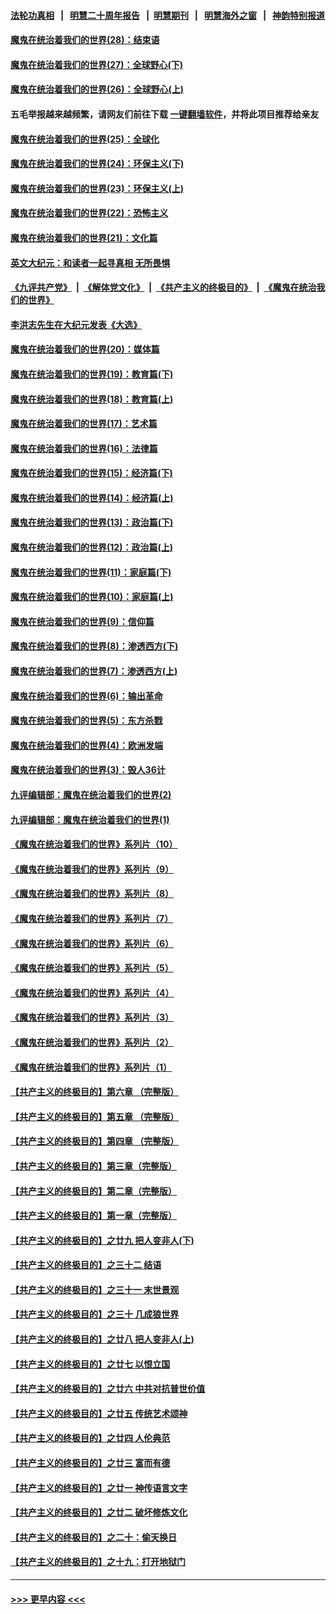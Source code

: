 #### [法轮功真相](https://github.com/gfw-breaker/truth/blob/master/README.md?t=0) &nbsp;&nbsp;|&nbsp;&nbsp; [明慧二十周年报告](https://github.com/gfw-breaker/mh-reports/blob/master/README.md?t=0) &nbsp;&nbsp;|&nbsp;&nbsp;[明慧期刊](https://github.com/gfw-breaker/mh-qikan) &nbsp;&nbsp;|&nbsp;&nbsp; [明慧海外之窗](https://github.com/gfw-breaker/mh-news/blob/master/README.md?t=0) &nbsp;&nbsp;|&nbsp;&nbsp; [神韵特别报道](https://github.com/gfw-breaker/mh-news/blob/master/shenyun.md?t=0)
#### [魔鬼在统治着我们的世界(28)：结束语](../pages/nsc422/n10936246.md?t=06251951) 
#### [魔鬼在统治着我们的世界(27)：全球野心(下)](../pages/nsc422/n10928319.md?t=06251951) 
#### [魔鬼在统治着我们的世界(26)：全球野心(上)](../pages/nsc422/n10900318.md?t=06251951) 
#### 五毛举报越来越频繁，请网友们前往下载 [一键翻墙软件](https://github.com/gfw-breaker/ssr-accounts)，并将此项目推荐给亲友
#### [魔鬼在统治着我们的世界(25)：全球化](../pages/nsc422/n10788205.md?t=06251951) 
#### [魔鬼在统治着我们的世界(24)：环保主义(下)](../pages/nsc422/n10695307.md?t=06251951) 
#### [魔鬼在统治着我们的世界(23)：环保主义(上)](../pages/nsc422/n10688613.md?t=06251951) 
#### [魔鬼在统治着我们的世界(22)：恐怖主义](../pages/nsc422/n10614727.md?t=06251951) 
#### [魔鬼在统治着我们的世界(21)：文化篇](../pages/nsc422/n10597706.md?t=06251951) 
#### [英文大纪元：和读者一起寻真相 无所畏惧](../pages/nsc422/n12542027.md?t=06251951) 
#### [《九评共产党》](https://github.com/begood0513/9ping.md/blob/master/README.md) &nbsp;|&nbsp; [《解体党文化》](../../../../jtdwh.md/blob/master/README.md)  &nbsp;|&nbsp; [《共产主义的终极目的》](../../../../gczydzjmd.md/blob/master/README.md) &nbsp;|&nbsp; [《魔鬼在统治我们的世界》](../../../../mgztzwmdsj.md/blob/master/README.md) 
#### [李洪志先生在大纪元发表《大选》](../pages/nsc422/n12534746.md?t=06251951) 
#### [魔鬼在统治着我们的世界(20)：媒体篇](../pages/nsc422/n10586579.md?t=06251951) 
#### [魔鬼在统治着我们的世界(19)：教育篇(下)](../pages/nsc422/n10564808.md?t=06251951) 
#### [魔鬼在统治着我们的世界(18)：教育篇(上)](../pages/nsc422/n10526970.md?t=06251951) 
#### [魔鬼在统治着我们的世界(17)：艺术篇](../pages/nsc422/n10499093.md?t=06251951) 
#### [魔鬼在统治着我们的世界(16)：法律篇](../pages/nsc422/n10485969.md?t=06251951) 
#### [魔鬼在统治着我们的世界(15)：经济篇(下)](../pages/nsc422/n10469975.md?t=06251951) 
#### [魔鬼在统治着我们的世界(14)：经济篇(上)](../pages/nsc422/n10457370.md?t=06251951) 
#### [魔鬼在统治着我们的世界(13)：政治篇(下)](../pages/nsc422/n10448270.md?t=06251951) 
#### [魔鬼在统治着我们的世界(12)：政治篇(上)](../pages/nsc422/n10444576.md?t=06251951) 
#### [魔鬼在统治着我们的世界(11)：家庭篇(下)](../pages/nsc422/n10440961.md?t=06251951) 
#### [魔鬼在统治着我们的世界(10)：家庭篇(上)](../pages/nsc422/n10435448.md?t=06251951) 
#### [魔鬼在统治着我们的世界(9)：信仰篇](../pages/nsc422/n10432159.md?t=06251951) 
#### [魔鬼在统治着我们的世界(8)：渗透西方(下)](../pages/nsc422/n10429603.md?t=06251951) 
#### [魔鬼在统治着我们的世界(7)：渗透西方(上)](../pages/nsc422/n10426013.md?t=06251951) 
#### [魔鬼在统治着我们的世界(6)：输出革命](../pages/nsc422/n10421536.md?t=06251951) 
#### [魔鬼在统治着我们的世界(5)：东方杀戮](../pages/nsc422/n10417707.md?t=06251951) 
#### [魔鬼在统治着我们的世界(4)：欧洲发端](../pages/nsc422/n10414890.md?t=06251951) 
#### [魔鬼在统治着我们的世界(3)：毁人36计](../pages/nsc422/n10411583.md?t=06251951) 
#### [九评编辑部：魔鬼在统治着我们的世界(2)](../pages/nsc422/n10410036.md?t=06251951) 
#### [九评编辑部：魔鬼在统治着我们的世界(1)](../pages/nsc422/n10406825.md?t=06251951) 
#### [《魔鬼在统治着我们的世界》系列片（10）](../pages/nsc422/n12292670.md?t=06251951) 
#### [《魔鬼在统治着我们的世界》系列片（9）](../pages/nsc422/n12290859.md?t=06251951) 
#### [《魔鬼在统治着我们的世界》系列片（8）](../pages/nsc422/n12287445.md?t=06251951) 
#### [《魔鬼在统治着我们的世界》系列片（7）](../pages/nsc422/n12283425.md?t=06251951) 
#### [《魔鬼在统治着我们的世界》系列片（6）](../pages/nsc422/n12282314.md?t=06251951) 
#### [《魔鬼在统治着我们的世界》系列片（5）](../pages/nsc422/n12281419.md?t=06251951) 
#### [《魔鬼在统治着我们的世界》系列片（4）](../pages/nsc422/n12274024.md?t=06251951) 
#### [《魔鬼在统治着我们的世界》系列片（3）](../pages/nsc422/n12271322.md?t=06251951) 
#### [《魔鬼在统治着我们的世界》系列片（2）](../pages/nsc422/n12269049.md?t=06251951) 
#### [《魔鬼在统治着我们的世界》系列片（1）](../pages/nsc422/n12267575.md?t=06251951) 
#### [【共产主义的终极目的】第六章 （完整版）](../pages/nsc422/n11428913.md?t=06251951) 
#### [【共产主义的终极目的】第五章 （完整版）](../pages/nsc422/n11428912.md?t=06251951) 
#### [【共产主义的终极目的】第四章 （完整版）](../pages/nsc422/n11428907.md?t=06251951) 
#### [【共产主义的终极目的】第三章（完整版）](../pages/nsc422/n11428848.md?t=06251951) 
#### [【共产主义的终极目的】第二章（完整版）](../pages/nsc422/n11428831.md?t=06251951) 
#### [【共产主义的终极目的】第一章（完整版）](../pages/nsc422/n11417651.md?t=06251951) 
#### [【共产主义的终极目的】之廿九 把人变非人(下)](../pages/nsc422/n11344140.md?t=06251951) 
#### [【共产主义的终极目的】之三十二 结语](../pages/nsc422/n11360535.md?t=06251951) 
#### [【共产主义的终极目的】之三十一 末世景观](../pages/nsc422/n11351129.md?t=06251951) 
#### [【共产主义的终极目的】之三十 几成狼世界](../pages/nsc422/n11348280.md?t=06251951) 
#### [【共产主义的终极目的】之廿八 把人变非人(上)](../pages/nsc422/n11340492.md?t=06251951) 
#### [【共产主义的终极目的】之廿七 以恨立国](../pages/nsc422/n11336944.md?t=06251951) 
#### [【共产主义的终极目的】之廿六 中共对抗普世价值](../pages/nsc422/n11324785.md?t=06251951) 
#### [【共产主义的终极目的】之廿五 传统艺术颂神](../pages/nsc422/n11296396.md?t=06251951) 
#### [【共产主义的终极目的】之廿四 人伦典范](../pages/nsc422/n11296397.md?t=06251951) 
#### [【共产主义的终极目的】之廿三 富而有德](../pages/nsc422/n11283598.md?t=06251951) 
#### [【共产主义的终极目的】之廿一 神传语言文字](../pages/nsc422/n11263265.md?t=06251951) 
#### [【共产主义的终极目的】之廿二 破坏修炼文化](../pages/nsc422/n11245728.md?t=06251951) 
#### [【共产主义的终极目的】之二十：偷天换日](../pages/nsc422/n11238846.md?t=06251951) 
#### [【共产主义的终极目的】之十九：打开地狱门](../pages/nsc422/n11206376.md?t=06251951) 

----
#### [ >>> 更早内容 <<< ](../indexes/nsc422-earlier.md)
